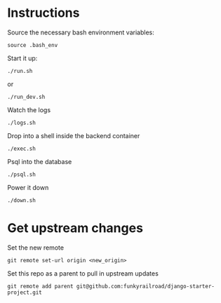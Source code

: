 # Instructions

Source the necessary bash environment variables:
```
source .bash_env
```

Start it up:
```
./run.sh
```
or
```
./run_dev.sh
```

Watch the logs
```
./logs.sh
```

Drop into a shell inside the backend container
```
./exec.sh
```

Psql into the database
```
./psql.sh
```

Power it down
```
./down.sh
```


# Get upstream changes

Set the new remote

```
git remote set-url origin <new_origin>
```

Set this repo as a parent to pull in upstream updates

```
git remote add parent git@github.com:funkyrailroad/django-starter-project.git
```
